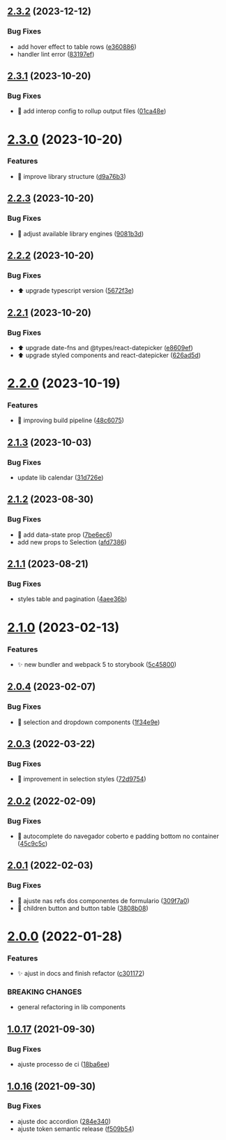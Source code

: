 ## [2.3.2](https://github.com/QueroDelivery/quero-components-web/compare/v2.3.1...v2.3.2) (2023-12-12)


### Bug Fixes

* add hover effect to table rows ([e360886](https://github.com/QueroDelivery/quero-components-web/commit/e360886b2094b3f7441bf2bbc298c4d86c65f567))
* handler lint error ([83197ef](https://github.com/QueroDelivery/quero-components-web/commit/83197ef067b6f5a70b3a6ae4a4954093de2d7d3d))

## [2.3.1](https://github.com/QueroDelivery/quero-components-web/compare/v2.3.0...v2.3.1) (2023-10-20)


### Bug Fixes

* :bug: add interop config to rollup output files ([01ca48e](https://github.com/QueroDelivery/quero-components-web/commit/01ca48eced7eb4b8928b81c78793ed1bb5014785))

# [2.3.0](https://github.com/QueroDelivery/quero-components-web/compare/v2.2.3...v2.3.0) (2023-10-20)


### Features

* :construction_worker: improve library structure ([d9a76b3](https://github.com/QueroDelivery/quero-components-web/commit/d9a76b3fe57adf34caa24123ffaecbf57b0924a1))

## [2.2.3](https://github.com/QueroDelivery/quero-components-web/compare/v2.2.2...v2.2.3) (2023-10-20)


### Bug Fixes

* :construction_worker: adjust available library engines ([9081b3d](https://github.com/QueroDelivery/quero-components-web/commit/9081b3d26467b5b3a40eecd625d1f28d116994e9))

## [2.2.2](https://github.com/QueroDelivery/quero-components-web/compare/v2.2.1...v2.2.2) (2023-10-20)


### Bug Fixes

* :arrow_up: upgrade typescript version ([5672f3e](https://github.com/QueroDelivery/quero-components-web/commit/5672f3e2383309f701c4f03211f94a3237f01c63))

## [2.2.1](https://github.com/QueroDelivery/quero-components-web/compare/v2.2.0...v2.2.1) (2023-10-20)


### Bug Fixes

* :arrow_up: upgrade date-fns and @types/react-datepicker ([e8609ef](https://github.com/QueroDelivery/quero-components-web/commit/e8609ef8725f41af3362a52f576b0e75ad7a073f))
* :arrow_up: upgrade styled components and react-datepicker ([626ad5d](https://github.com/QueroDelivery/quero-components-web/commit/626ad5dcdbc86dfd8b93051a14a63b70bc36e8b6))

# [2.2.0](https://github.com/QueroDelivery/quero-components-web/compare/v2.1.3...v2.2.0) (2023-10-19)


### Features

* :construction_worker: improving build pipeline ([48c6075](https://github.com/QueroDelivery/quero-components-web/commit/48c607555471f98090a07bb802604e4a9e787105))

## [2.1.3](https://github.com/QueroDelivery/quero-components-web/compare/v2.1.2...v2.1.3) (2023-10-03)


### Bug Fixes

* update lib calendar ([31d726e](https://github.com/QueroDelivery/quero-components-web/commit/31d726e0da59779a8adb8b384a398ec5f25ea9d1))

## [2.1.2](https://github.com/QueroDelivery/quero-components-web/compare/v2.1.1...v2.1.2) (2023-08-30)


### Bug Fixes

* :bug: add data-state prop ([7be6ec6](https://github.com/QueroDelivery/quero-components-web/commit/7be6ec663aef959cb6cd153699bd63b2407e9f67))
* add new props to Selection ([afd7386](https://github.com/QueroDelivery/quero-components-web/commit/afd73863b03628665c2cff032c210c82918a2e05))

## [2.1.1](https://github.com/QueroDelivery/quero-components-web/compare/v2.1.0...v2.1.1) (2023-08-21)


### Bug Fixes

* styles table and pagination ([4aee36b](https://github.com/QueroDelivery/quero-components-web/commit/4aee36b9c20be662384306536b2f90b4974788fe))

# [2.1.0](https://github.com/QueroDelivery/quero-components-web/compare/v2.0.4...v2.1.0) (2023-02-13)


### Features

* :sparkles: new bundler and webpack 5 to storybook ([5c45800](https://github.com/QueroDelivery/quero-components-web/commit/5c45800fe0c37c03647d522a914cda86d6474bea))

## [2.0.4](https://github.com/QueroDelivery/quero-components-web/compare/v2.0.3...v2.0.4) (2023-02-07)


### Bug Fixes

* :bug: selection and dropdown components ([1f34e9e](https://github.com/QueroDelivery/quero-components-web/commit/1f34e9eaf22e62e2f0318e3f57d8be2aa486ebdc))

## [2.0.3](https://github.com/QueroDelivery/quero-components-web/compare/v2.0.2...v2.0.3) (2022-03-22)


### Bug Fixes

* :lipstick: improvement in selection styles ([72d9754](https://github.com/QueroDelivery/quero-components-web/commit/72d9754e330111f75c95ba4f14cb22a439c29e17))

## [2.0.2](https://github.com/QueroDelivery/quero-components-web/compare/v2.0.1...v2.0.2) (2022-02-09)


### Bug Fixes

* :bug: autocomplete do navegador coberto e padding bottom no container ([45c9c5c](https://github.com/QueroDelivery/quero-components-web/commit/45c9c5ce77cfe965c5bb9104bc30494da04b0e02))

## [2.0.1](https://github.com/QueroDelivery/quero-components-web/compare/v2.0.0...v2.0.1) (2022-02-03)


### Bug Fixes

* :bug: ajuste nas refs dos componentes de formulario ([309f7a0](https://github.com/QueroDelivery/quero-components-web/commit/309f7a04154f33c40b051cd0df53c03e30d449a8))
* :bug: children button and button table ([3808b08](https://github.com/QueroDelivery/quero-components-web/commit/3808b08fa7da0660a38ce57191e12f0fbaa36383))

# [2.0.0](https://github.com/QueroDelivery/quero-components-web/compare/v1.0.17...v2.0.0) (2022-01-28)


### Features

* :sparkles: ajust in docs and finish refactor ([c301172](https://github.com/QueroDelivery/quero-components-web/commit/c30117275e610f61de1fa9ce93378edb9b42c1ed))


### BREAKING CHANGES

* general refactoring in lib components

## [1.0.17](https://github.com/QueroDelivery/quero-components-web/compare/v1.0.16...v1.0.17) (2021-09-30)


### Bug Fixes

* ajuste processo de ci ([18ba6ee](https://github.com/QueroDelivery/quero-components-web/commit/18ba6eec9eea944c16b3a83dde7b1b4a4af823c0))

## [1.0.16](https://github.com/QueroDelivery/quero-components-web/compare/v1.0.15...v1.0.16) (2021-09-30)


### Bug Fixes

* ajuste doc accordion ([284e340](https://github.com/QueroDelivery/quero-components-web/commit/284e34068d7ea39d58d200c51119c334f6490a95))
* ajuste token semantic release ([f509b54](https://github.com/QueroDelivery/quero-components-web/commit/f509b5450f26b3157ba7b4d35229e34b110bf468))
